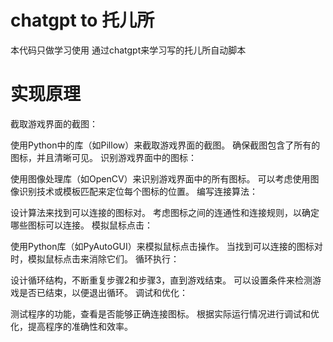 # chatgpt to 托儿所
本代码只做学习使用
通过chatgpt来学习写的托儿所自动脚本
# 实现原理
截取游戏界面的截图：

使用Python中的库（如Pillow）来截取游戏界面的截图。
确保截图包含了所有的图标，并且清晰可见。
识别游戏界面中的图标：

使用图像处理库（如OpenCV）来识别游戏界面中的所有图标。
可以考虑使用图像识别技术或模板匹配来定位每个图标的位置。
编写连接算法：

设计算法来找到可以连接的图标对。
考虑图标之间的连通性和连接规则，以确定哪些图标可以连接。
模拟鼠标点击：

使用Python库（如PyAutoGUI）来模拟鼠标点击操作。
当找到可以连接的图标对时，模拟鼠标点击来消除它们。
循环执行：

设计循环结构，不断重复步骤2和步骤3，直到游戏结束。
可以设置条件来检测游戏是否已结束，以便退出循环。
调试和优化：

测试程序的功能，查看是否能够正确连接图标。
根据实际运行情况进行调试和优化，提高程序的准确性和效率。
